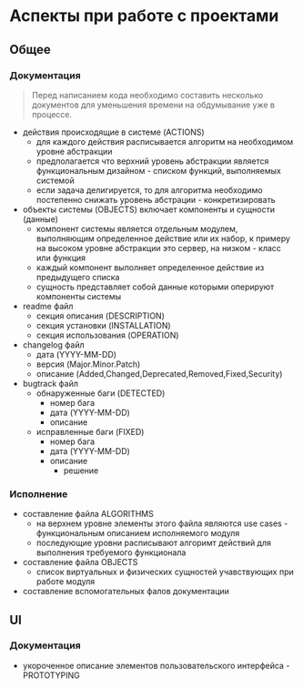 # Аспекты при работе с проектами

## Общее

### Документация

> Перед написанием кода необходимо составить несколько документов для уменьшения времени на обдумывание уже в процессе.

+ действия происходящие в системе (ACTIONS)
    + для каждого действия расписывается алгоритм на необходимом уровне абстракции
    + предполагается что верхний уровень абстракции является функциональным дизайном - списком
        функций, выполняемых системой
    + если задача делигируется, то для алгоритма необходимо постепенно снижать уровень абстрации - конкретизировать
+ объекты системы (OBJECTS) включает компоненты и сущности (данные)
    + компонент системы является отдельным модулем, выполняющим определенное действие или их набор, к примеру на высоком уровне абстракции это сервер, на низком - класс или функция
    + каждый компонент выполняет определенное действие из предыдущего списка
    + сущность представляет собой данные которыми оперируют компоненты системы
+ readme файл
    + секция описания (DESCRIPTION)
    + секция установки (INSTALLATION)
    + секция использования (OPERATION)
+ changelog файл
    + дата (YYYY-MM-DD)
    + версия (Major.Minor.Patch)
    + описание (Added,Changed,Deprecated,Removed,Fixed,Security)
+ bugtrack файл
    + обнаруженные баги (DETECTED)
        + номер бага
        + дата (YYYY-MM-DD)
        + описание
    + исправленные баги (FIXED)
        + номер бага
        + дата (YYYY-MM-DD)
        + описание
            + решение

### Исполнение
+ составление файла ALGORITHMS
    + на верхнем уровне элементы этого файла являются use cases - функциональным описанием исполняемого модуля
    + последующие уровни расписывают алгоримт действий для выполнения требуемого функционала
+ составление файла OBJECTS
    + список виртуальных и физических сущностей учавствующих при работе модуля
+ составление вспомогательных фалов документации

## UI

### Документация

+ укороченное описание элементов пользовательского интерфейса - PROTOTYPING
